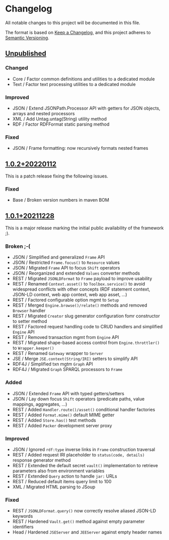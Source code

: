 # Changelog

All notable changes to this project will be documented in this file.

The format is based on [Keep a Changelog](https://keepachangelog.com/en/1.0.0/),
and this project adheres to [Semantic Versioning](https://semver.org/spec/v2.0.0.html).


## [Unpublished](https://github.com/metreeca/base/compare/v1.0.2...HEAD)

### Changed

- Core / Factor common definitions and utilities to a dedicated module
- Text / Factor text processing utilities to a dedicated module

### Improved

- JSON / Extend JSONPath.Processor API with getters for JSON objects, arrays and nested processors
- XML / Add Untag.untag(String) utility method 
- RDF / Factor RDFFormat static parsing method

### Fixed

- JSON / Frame formatting: now recursively formats nested frames


## [1.0.2+20220112](https://github.com/metreeca/base/compare/v1.0.1...v1.0.2)

This is a patch release fixing the following issues.

### Fixed

- Base / Broken version numbers in maven BOM

## [1.0.1+20211228](https://github.com/metreeca/base/compare/v1.0.1...v0.55.0)

This is a major release marking the initial public availability of the framework ;).

### Broken ;-(

- JSON / Simplified and generalized `Frame` API
- JSON / Restricted `Frame.focus()` to `Resource` values
- JSON / Migrated `Frame` API to focus `Shift` operators
- JSON / Reorganized and extended `Values` converter methods
- REST / Migrated `JSONLDFormat` to `Frame` payload to improve usability
- REST / Renamed `Context.asset()` to `Toolbox.service()` to avoid widespread conflicts with other concepts (RDF
  statement context, JSON-LD context, web app context, web app asset, …)
- REST / Factored configurable option mgmt to `Setup`
- REST / Merged `Engine.browse()/relate()` methods and removed `Browser` handler
- REST / Migrated `Creator` slug generator configuration fomr constructor to setter method
- REST / Factored request handling code to CRUD handlers and simplified `Engine` API
- REST / Removed transaction mgmt from `Engine` API
- REST / Migrated shape-based access control from `Engine.throttler()` to `Wrapper.keeper()`
- REST / Renamed `Gateway` wrapper to `Server`
- JSE / Merge `JSE.context(String/IRI)` setters to simplify API
- RDF4J / Simplified txn mgtm `Graph` API
- RDF4J / Migrated `Graph` SPARQL processors to `Frame`

### Added

- JSON / Extended `Frame` API with typed getters/setters
- JSON / Lay down focus `Shift` operators (predicate paths, value mappings, aggregates, …)
- REST / Added `Handler.route()/asset()` conditional handler factories
- REST / Added `Format.mime()` default MIME getter
- REST / Added `Store.has()` test methods
- REST / Added `Packer` development server proxy

### Improved

- JSON / Ignored `rdf:type` inverse links in `Frame` construction traversal
- REST / Added request IRI placeholder to `status(code, details)` response generator method
- REST / Extended the default secret `vault()` implementation to retrieve parameters also from environment variables
- REST / Extended `Query` action to handle `jar:` URLs
- REST / Reduced default items query limit to 100
- XML / Migrated HTML parsing to JSoup

### Fixed

- REST / `JSONLDFormat.query()` now correctly resolve aliased JSON-LD keywords
- REST / Hardened `Vault.get()` method against empty parameter identifiers
- Head / Hardened `JSEServer` and `JEEServer` against empty header names